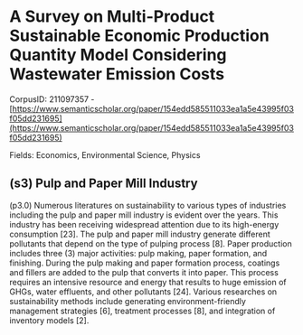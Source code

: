 # A Survey on Multi-Product Sustainable Economic Production Quantity Model Considering Wastewater Emission Costs

CorpusID: 211097357 - [https://www.semanticscholar.org/paper/154edd585511033ea1a5e43995f03f05dd231695](https://www.semanticscholar.org/paper/154edd585511033ea1a5e43995f03f05dd231695)

Fields: Economics, Environmental Science, Physics

## (s3) Pulp and Paper Mill Industry
(p3.0) Numerous literatures on sustainability to various types of industries including the pulp and paper mill industry is evident over the years. This industry has been receiving widespread attention due to its high-energy consumption [23]. The pulp and paper mill industry generate different pollutants that depend on the type of pulping process [8]. Paper production includes three (3) major activities: pulp making, paper formation, and finishing. During the pulp making and paper formation process, coatings and fillers are added to the pulp that converts it into paper. This process requires an intensive resource and energy that results to huge emission of GHGs, water effluents, and other pollutants [24]. Various researches on sustainability methods include generating environment-friendly management strategies [6], treatment processes [8], and integration of inventory models [2].
